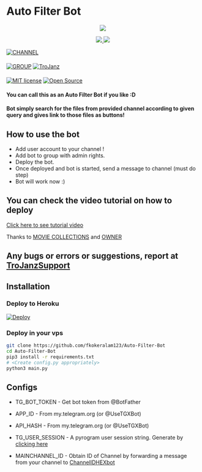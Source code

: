 # Auto Filter Bot

<p align="center">
  <a href="https://www.python.org">
    <img src="http://ForTheBadge.com/images/badges/made-with-python.svg">

  </a>
</p>
<p align="center">
  <a href="https://github.com/fkokeralam123/Auto-Filter-Bot/stargazers">
    <img src="https://img.shields.io/github/stars/fkokeralam123/Auto-Filter-Bot?style=social">

  </a>
  
  <a href="https://github.com/fkokeralam123/Auto-Filter-Bot/fork">
    <img src="https://img.shields.io/github/forks/fkokeralam123/Auto-Filter-Bot?label=Fork&style=social">

  </a>  
</p>

[![CHANNEL](https://img.shields.io/badge/Movie_Collections_Channel-orange?style=for-the-badge&logo=telegram)](https://telegram.dog/Movie_Collections_Channel)  
ㅤㅤㅤㅤㅤㅤㅤ  
[![GROUP](https://img.shields.io/badge/Movie_Collections_Group-red?style=flat&logo=telegram)](https://telegram.dog/Movie_Collections_Group)  [![TroJanz](https://img.shields.io/badge/TroJanzHEX-Website-red?style=flat&logo=CodersRank)](https://TroJanzHEX.me)  
ㅤㅤㅤㅤㅤㅤㅤ  
[![MIT license](https://img.shields.io/badge/License-MIT-blue?style=flat)](https://github.com/fkokeralam123/Auto-Filter-Bot/blob/main/COPYING)  [![Open Source](https://badges.frapsoft.com/os/v2/open-source.svg?v=103)](https://github.com/fkokeralam123/Auto-Filter-Bot)





#### You can call this as an Auto Filter Bot if you like :D
#### Bot simply search for the files from provided channel according to given query and gives link to those files as buttons!

## How to use the bot
* Add user account to your channel !
* Add bot to group with admin rights.
* Deploy the bot.
* Once deployed and bot is started, send a message to channel (must do step)
* Bot will work now :)


## You can check the video tutorial on how to deploy

[Click here to see tutorial video](https://youtu.be/KQVYQAOsFYY)

Thanks to [MOVIE COLLECTIONS](https://telegram.dog/Movie_Collections_Group) and [OWNER](https://telegram.dog/unknown_usernam0)

## Any bugs or errors or suggestions, report at [TroJanzSupport](https://telegram.dog/TroJanzSupport)


## Installation

### Deploy to Heroku
[![Deploy](https://www.herokucdn.com/deploy/button.svg)](https://heroku.com/deploy?template=https://github.com/fkokeralam123/Auto-Filter-Bot)

### Deploy in your vps
```sh
git clone https://github.com/fkokeralam123/Auto-Filter-Bot
cd Auto-Filter-Bot
pip3 install -r requirements.txt
# <Create config.py appropriately>
python3 main.py
```

## Configs

* TG_BOT_TOKEN  - Get bot token from @BotFather

* APP_ID        - From my.telegram.org (or @UseTGXBot)

* API_HASH      - From my.telegram.org (or @UseTGXBot)

* TG_USER_SESSION  - A pyrogram user session string. Generate by [clicking here](https://repl.it/@SpEcHiDe/GenerateStringSession)

* MAINCHANNEL_ID - Obtain ID of Channel by forwarding a message from your channel to [ChannelIDHEXbot](https://telegram.dog/channelidhexbot)
